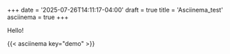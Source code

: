 +++
date = '2025-07-26T14:11:17-04:00'
draft = true
title = 'Asciinema_test'
asciinema = true
+++

Hello!

<script src="https://asciinema.org/a/186686.js" id="asciicast-186686" async></script>

{{< asciinema key="demo" >}}
